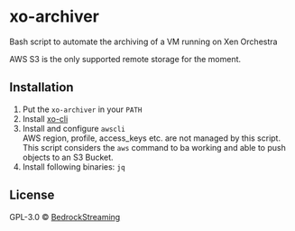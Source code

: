 # xo-archiver
Bash script to automate the archiving of a VM running on Xen Orchestra

AWS S3 is the only supported remote storage for the moment.


## Installation

1. Put the `xo-archiver` in your `PATH`
2. Install [xo-cli](https://github.com/vatesfr/xen-orchestra/tree/master/packages/xo-cli#install)
3. Install and configure `awscli`  
    AWS region, profile, access_keys etc. are not managed by this script.  
    This script considers the `aws` command to ba working and able to push objects to an S3 Bucket.
4. Install following binaries: `jq`


## License

GPL-3.0 © [BedrockStreaming](https://www.bedrockstreaming.com/)
